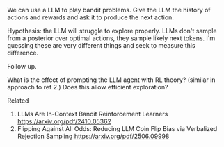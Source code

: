 We can use a LLM to play bandit problems.
Give the LLM the history of actions and rewards and ask it to produce the next action.

Hypothesis: the LLM will struggle to explore properly. LLMs don't sample from a posterior over optimal actions, they sample likely next tokens. I'm guessing these are very different things and seek to measure this difference.

Follow up.

What is the effect of prompting the LLM agent with RL theory? (similar in approach to ref 2.) Does this allow efficient exploration?

Related

1. LLMs Are In-Context Bandit Reinforcement Learners https://arxiv.org/pdf/2410.05362
2. Flipping Against All Odds: Reducing LLM Coin Flip
Bias via Verbalized Rejection Sampling https://arxiv.org/pdf/2506.09998